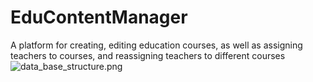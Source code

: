 # EduContentManager
A platform for creating, editing education courses, as well as assigning teachers to courses, and reassigning teachers to different courses
![data_base_structure.png](../../Downloads/data_base_structure.png)